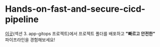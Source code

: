 # Hands-on-fast-and-secure-cicd-pipeline

[이곳](https://inf.run/v2mLg)(섹션 3. app-gitops 프로젝트)에서 프로젝트 폴더를 배포하고 **"빠르고 안전한"** 파이프라인을 경험해보세요!